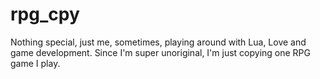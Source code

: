 # rpg_cpy

Nothing special, just me, sometimes, playing around with Lua, Love and game development. Since I'm super unoriginal, I'm just copying one RPG game I play.
